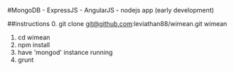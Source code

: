 #MongoDB - ExpressJS - AngularJS - nodejs app
(early development)

##instructions
0. git clone git@github.com:leviathan88/wimean.git wimean
1. cd wimean
2. npm install
3. have 'mongod' instance running
4. grunt
